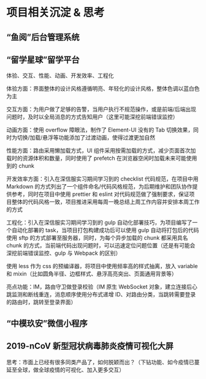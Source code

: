 # 项目相关沉淀 & 思考

## “鱼阅”后台管理系统

## “留学星球”留学平台

体验、交互、性能、动画、开发效率、工程化

体验方面：界面整体的设计风格遵循明亮、年轻化的设计风格，整体色调以蓝白色为主

交互方面：为用户做了足够的告警，当用户执行不规范操作，或是前端/后端出现问题时，及时以全局消息的方式告知用户（这里可能深挖前端错误监控）

动画方面：使用 overflow 障眼法，制作了 Element-UI 没有的 Tab 切换效果，同时为切换/加载/悬浮等功能添加了过渡动画，使得过渡更加自然

性能方面：路由采用懒加载方式，UI 组件采用按需加载的方式，减少页面首次加载时的资源体积和数量，同时使用了 prefetch 在浏览器空闲时加载未来可能使用到的 chunk

开发效率方面：引入在深信服实习期间学习到的 checklist 代码规范，在项目中用 Markdown 的方式列出了一个组件命名/代码风格规范，为后期维护和团队协作提供参考，同时在项目中使用 prettier 和 eslint 对代码规范做了强制要求，保证项目整体的代码风格一致，项目推进采用每周一晚总结上周工作内容并安排本周工作的方式

工程化：引入在深信服实习期间学习到的 gulp 自动化部署技巧，为项目编写了一个自动化部署的 task，当项目打包构建成功后可以使用 gulp 自动将打包后的代码使用 sftp 的方式部署至服务器，同时，为每个异步加载的 chunk 都采用具名 chunk 的方式，当前端代码出现问题时，可以迅速定位问题位置（还是有可能会深挖前端错误监控、gulp 与 Webpack 的区别）

使用 less 作为 css 的预编译器，将项目中使用频率高的样式抽离，放入 variable 和 mixin（比如圆角半径、边框样式、悬浮高亮突出、页面通用背景等）

亮点功能：IM，路由守卫做登录校验（IM 原生 WebSocket 对象，建立连接后心跳监测和断线重连，消息顺序使用分布式递增 ID、对路由分类，当跳转需要登录的路由时，跳转至登录界面）

## “中模玖安”微信小程序

## 2019-nCoV 新型冠状病毒肺炎疫情可视化大屏

思考：市面上已经有很多同类产品了，如何脱颖而出？（下钻功能、如今疫情已蔓延至全球，做全球疫情的可视化、加入更多交互）
